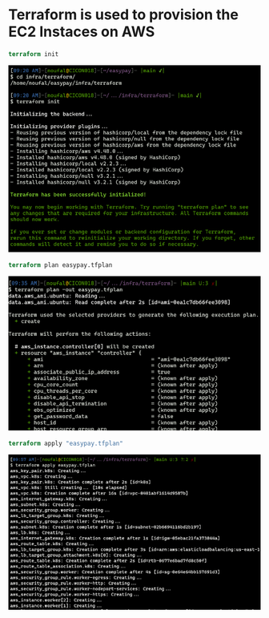 # Terraform is used to provision the EC2 Instaces on AWS #

```tf
terraform init
```

![terraform init](https://github.com/noufionline/easypay/blob/main/execution-info/images/terraform/terraform%20init.png)

```tf
terraform plan easypay.tfplan
```
![terraform plan](https://github.com/noufionline/easypay/blob/main/execution-info/images/terraform/terraform%20plan.png)

```tf
terraform apply "easypay.tfplan"
```

![terraform plan](https://github.com/noufionline/easypay/blob/main/execution-info/images/terraform/terraform%20apply.png)
